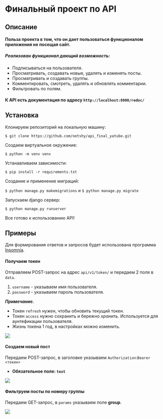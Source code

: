 # Финальный проект по API
## Описание
#### Польза проекта в том, что он дает пользоваться функционалом приложения не посещая сайт.
##### Реализован функционал дающий возможность:
* Подписываться на пользователя.
* Просматривать, создавать новые, удалять и изменять посты.
* Просматривать и создавать группы.
* Комментировать, смотреть, удалять и обновлять комментарии.
* Фильтровать по полям.

#### К API есть документация по адресу `http://localhost:8000/redoc/`
## Установка 
Клонируем репозиторий на локальную машину:

```$ git clone https://github.com/netshy/api_final_yatube.git```

 Создаем виртуальное окружение:
 
 ```$ python -m venv venv```
 
 Устанавливаем зависимости:

```$ pip install -r requirements.txt```

Создание и применение миграций:

```$ python manage.py makemigrations``` и ```$ python manage.py migrate```

Запускаем django сервер:

```$ python manage.py runserver```

Все готово к использованию API!

## Примеры
Для формирования ответов и запросов будет использована программа [Insomnia](https://insomnia.rest/).

#### Получаем токен

Отправляем POST-запрос на адрес ```api/v1/token/``` и передаем 2 поля в `data`. 

1. `username` - указываем имя пользователя.
2. `password` - указываем пароль пользователя.

___Примечание.___ 
* Токен `refresh` нужен, чтобы обновить текущий токен. 
* Токен `access` нужно сохранить и бережно *хранить*. Используется для аунтефикации пользователя.
* Жизнь токена 1 год, в настройках можно изменить.

![](https://i.ibb.co/zXcRxFL/image.png)

#### Создаем новый пост

Передаем POST-запрос, в заголовке указываем `Authorization`:`Bearer <токен>`

* __Обязательное поле: `text`__

![](https://i.ibb.co/fXbtQJ1/image.png)

#### Фильтруем посты по номеру группы

Передаем GET-запрос, в `params` указываем поле __group__.

![](https://i.ibb.co/DMV9kfk/image.png)

